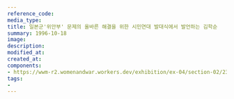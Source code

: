 ```yaml
---
reference_code:
media_type:
title: 일본군'위안부' 문제의 올바른 해결을 위한 시민연대 발대식에서 발언하는 김학순
summary: 1996-10-18
image:
description: 
modified_at:
created_at:
components:
- https://wwm-r2.womenandwar.workers.dev/exhibition/ex-04/section-02/23_.JPG
tags:
-
---
```

